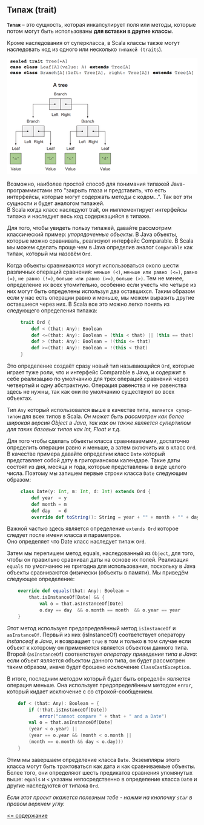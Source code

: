 ## Типаж (trait)

**`Типаж`** – это сущность, которая инкапсулирует поля или методы, которые потом могут быть использованы **для вставки в другие классы**.

Кроме наследования от суперкласса, в Scala классы также могут наследовать код из одного или несколько `типажей (traits`).

![alt text](https://github.com/steklopod/Functions/blob/master/src/main/resources/images/trait.png "trait")

Возможно, наиболее простой способ для понимания типажей Java-программистами это "закрыть глаза и представить, что есть 
интерфейсы, которые могут содержать методы с кодом...". Так вот эти сущности и будет аналогом типажей.  
В Scala когда класс наследуют trait, он имплементирует интерфейсы типажа и наследует весь код содержащийся в типаже.

Для того, чтобы увидеть пользу типажей, давайте рассмотрим классический пример: 
_упорядоченные объекты_. В Java объекты, которые можно сравнивать, реализуют интерфейс Comparable. 
В Scala мы можем сделать проще чем в Java определив аналог `Comparable` как типаж, который мы назовём `Ord`.

Когда объекты сравниваются могут использоваться около шести различных операций сравнения: 
`меньше (<)`, `меньше или равно (<=)`, `равно (=)`, `не равно (!=)`, `больше или равно (>=)`, `больше (>)`. 
Тем не менее, определение их всех утомительно, особенно если учесть что четыре из них могут быть определены используя 
два оставшихся. Таким образом если у нас есть операции равно и меньше, мы можем выразить другие оставшиеся через них. 
В Scala все это можно легко понять из следующего определения типажа:

<!-- code -->
```scala
     trait Ord {
         def < (that: Any): Boolean
         def <=(that: Any): Boolean = (this < that) || (this == that)
         def > (that: Any): Boolean = !(this <= that)
         def >=(that: Any): Boolean = !(this < that)
     }
```

Это определение создаёт сразу новый тип называющийся `Ord`, которые играет туже роли, что и интерфейс Comparable в Java, 
и содержит в себе реализацию по умолчанию для трех операций сравнений через четвертый и одну абстрактную. 
Операция равенства и не равенства здесь не нужны, так как они по умолчанию существуют во всех объектах.

Тип `Any` который использовался выше в качестве типа, `является супер-типом` для всех типов в Scala. 
_Он может быть рассмотрен как более широкая версия Object в Java, так как он также является супертипом для таких базовых типов как Int, Float и т.д._

Для того чтобы сделать объекты класса сравниваемыми, достаточно определить операции равно и меньше, а затем включить их в 
класс `Ord`. В качестве примера давайте определим класс `Date` который представляет собой дату в григорианском календаре. 
Такие даты состоят из дня, месяца и года, которые представлены в виде целого числа. 
Поэтому мы запишем первые строки класса `Date` следующим образом:

<!-- code -->
```scala
     class Date(y: Int, m: Int, d: Int) extends Ord {
         def year  = y
         def month = m
         def day   = d
         override def toString(): String = year + "" + month + "" + day
```

Важной частью здесь является определение `extends Ord` которое следует после имени класса и параметров.  
Оно определяет что Date класс наследует типаж `Ord`.

Затем мы перепишем метод equals, наследованный из `Object`, для того, чтобы он правильно сравнивал даты на основе их полей. 
Реализация `equals` по умолчанию не пригодна для использования, поскольку в Java объекты сравниваются физически 
(объекты в памяти). Мы приведём следующее определение:

<!-- code -->
```scala
    override def equals(that: Any): Boolean =
        that.isInstanceOf[Date] && {
            val o = that.asInstanceOf[Date]
            o.day == day  && o.month == month  && o.year == year
    }
```

Этот метод использует предопределённый метод `isInstanceOf` и `asInstanceOf`. Первый из них (isInstanceOf) соответствует 
оператору _instanceof в Java_, и возвращает `true` в том и только в том случае если объект к которому он применяется 
является объектом данного типа. Второй (`asInstanceOf`) соответствует _оператору приведения типа в Java_: 
если объект является объектом данного типа, он будет рассмотрен таким образом, иначе будет брошено исключение `ClassCastException`.

В итоге, последним методом который будет быть определён является операция меньше. Она использует предопределённым методом 
`error`, который кидает исключение с со строкой-сообщением.

<!-- code -->
```scala
    def < (that: Any): Boolean = {
        if (!that.isInstanceOf[Date])
            error("cannot compare " + that + " and a Date")
        val o = that.asInstanceOf[Date]
        (year < o.year) ||
        (year == o.year && (month < o.month ||
        (month == o.month && day < o.day)))
    }
```

Этим мы завершаем определение класса `Date`. Экземпляры этого класса могут быть трактоваться как дата и  как 
сравниваемые объекты. Более того, они определяют шесть предикатов сравнения упомянутых выше: 
`equals` и `<` указаны непосредственно в определение класса `Dat`e и другие наследуются от типажа `Ord`.

_Если этот проект окажется полезным тебе - нажми на кнопочку `star` в правом верхнем углу._

[<= содержание](https://github.com/steklopod/Functions/blob/master/readme.md)